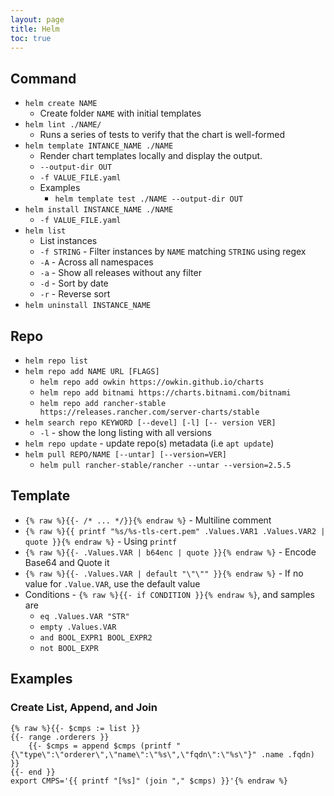```yaml
---
layout: page
title: Helm
toc: true
---
```


## Command

- `helm create NAME`
  - Create folder `NAME` with initial templates
- `helm lint ./NAME/`
  - Runs a series of tests to verify that the chart is well-formed
- `helm template INTANCE_NAME ./NAME`
  - Render chart templates locally and display the output.
  - `--output-dir OUT`
  - `-f VALUE_FILE.yaml`
  - Examples
    - `helm template test ./NAME --output-dir OUT`
- `helm install INSTANCE_NAME ./NAME`
  - `-f VALUE_FILE.yaml`
- `helm list`
  - List instances
  - `-f STRING` - Filter instances by `NAME` matching `STRING` using regex
  - `-A` - Across all namespaces
  - `-a` - Show all releases without any filter
  - `-d` - Sort by date
  - `-r` - Reverse sort
- `helm uninstall INSTANCE_NAME`


## Repo
- `helm repo list`
- `helm repo add NAME URL [FLAGS]`
  - `helm repo add owkin https://owkin.github.io/charts`
  - `helm repo add bitnami https://charts.bitnami.com/bitnami`
  - `helm repo add rancher-stable https://releases.rancher.com/server-charts/stable`
- `helm search repo KEYWORD [--devel] [-l] [-- version VER]`
  - `-l` - show the long listing with all versions
- `helm repo update` - update repo(s) metadata (i.e `apt update`)
- `helm pull REPO/NAME [--untar] [--version=VER]`
  - `helm pull rancher-stable/rancher --untar --version=2.5.5`


## Template

- `{% raw %}{{- /* ... */}}{% endraw %}` - Multiline comment
- `{% raw %}{{ printf "%s/%s-tls-cert.pem" .Values.VAR1 .Values.VAR2 | quote }}{% endraw %}` - Using `printf`
- `{% raw %}{{- .Values.VAR | b64enc | quote }}{% endraw %}` - Encode Base64 and Quote it
- `{% raw %}{{- .Values.VAR | default "\"\"" }}{% endraw %}` - If no value for `.Value.VAR`, use the default value
- Conditions - `{% raw %}{{- if CONDITION }}{% endraw %}`, and samples are
  - `eq .Values.VAR "STR"`
  - `empty .Values.VAR`
  - `and BOOL_EXPR1 BOOL_EXPR2`
  - `not BOOL_EXPR`


## Examples

### Create List, Append, and Join

```text
{% raw %}{{- $cmps := list }}
{{- range .orderers }}
    {{- $cmps = append $cmps (printf "{\"type\":\"orderer\",\"name\":\"%s\",\"fqdn\":\"%s\"}" .name .fqdn) }}
{{- end }}
export CMPS='{{ printf "[%s]" (join "," $cmps) }}'{% endraw %}
```


